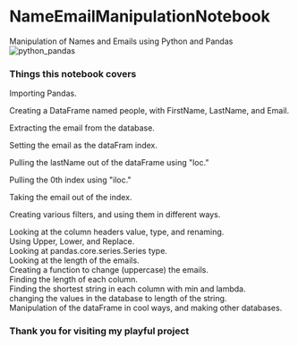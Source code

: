 # NameEmailManipulationNotebook
Manipulation of Names and Emails using Python and Pandas<br/>
![python_pandas](https://user-images.githubusercontent.com/65743503/158489653-1e491daa-c214-4d7c-a59d-344d97259638.jpeg)<br/>

### Things this notebook covers
Importing Pandas.<br/>

Creating a DataFrame named people, with FirstName, LastName, and Email.<br/>

Extracting the email from the database.<br/>

Setting the email as the dataFram index.<br/>

Pulling the lastName out of the dataFrame using "loc."<br/>

Pulling the 0th index using "iloc."<br/>

Taking the email out of the index.<br/>

Creating various filters, and using them in different ways.<br/>

Looking at the column headers value, type, and renaming.<br/>
Using Upper, Lower, and Replace.<br/>
Looking at pandas.core.series.Series type.<br/>
Looking at the length of the emails.<br/>
Creating a function to change (uppercase) the emails.<br/>
Finding the length of each column.<br/>
Finding the shortest string in each column with min and lambda.<br/>
changing the values in the database to length of the string.<br/>
Manipulation of the dataFrame in cool ways, and making other databases.<br/>
### Thank you for visiting my playful project 
